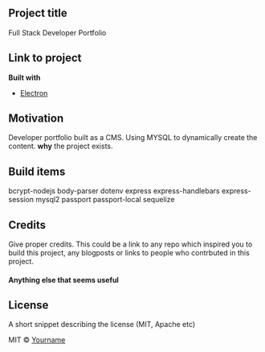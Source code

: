 ## Project title
Full Stack Developer Portfolio

## Link to project
<b>Built with</b>
- [Electron](https://electron.atom.io)

## Motivation
Developer portfolio built as a CMS. Using MYSQL to dynamically create the content. **why** the project exists.


## Build items
bcrypt-nodejs
body-parser
dotenv
express
express-handlebars
express-session
mysql2
passport
passport-local
sequelize

## Credits
Give proper credits. This could be a link to any repo which inspired you to build this project, any blogposts or links to people who contrbuted in this project. 

#### Anything else that seems useful

## License
A short snippet describing the license (MIT, Apache etc)

MIT © [Yourname]()

